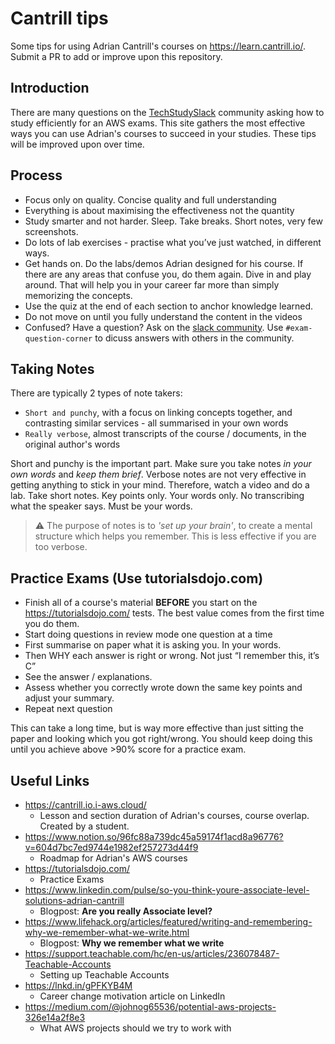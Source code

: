 # Cantrill tips
Some tips for using Adrian Cantrill's courses on https://learn.cantrill.io/. Submit a PR to add or improve upon this repository.

## Introduction
There are many questions on the [TechStudySlack](https://techstudyslack.com/) community asking how to study efficiently for an AWS exams. This site gathers the
most effective ways you can use Adrian's courses to succeed in your studies. These tips will be improved upon over time. 

## Process
* Focus only on quality. Concise quality and full understanding
* Everything is about maximising the effectiveness not the quantity
* Study smarter and not harder. Sleep. Take breaks. Short notes, very few screenshots.
* Do lots of lab exercises - practise what you’ve just watched, in different ways.
* Get hands on. Do the labs/demos Adrian designed for his course. If there are any areas that confuse you, do them again. Dive in and play around. That will help
  you in your career far more than simply memorizing the concepts.
* Use the quiz at the end of each section to anchor knowledge learned.
* Do not move on until you fully understand the content in the videos
* Confused? Have a question? Ask on the [slack community](https://techstudyslack.com/). Use `#exam-question-corner` to dicuss answers with others in the community. 

## Taking Notes
There are typically 2 types of note takers:
* `Short and punchy`, with a focus on linking concepts together, and contrasting similar services - all summarised in your own words
* `Really verbose`, almost transcripts of the course / documents, in the original author's words

Short and punchy is the important part. Make sure you take notes *in your own words* and *keep them brief*. Verbose notes are not very effective in getting
anything to stick in your mind. Therefore, watch a video and do a lab. Take short notes. Key points only. Your words only. No transcribing what the speaker says.
Must be your words.

> ⚠️ The purpose of notes is to *'set up your brain'*, to create a mental structure which helps you remember. This is less effective if you are too verbose.

## Practice Exams (Use tutorialsdojo.com)
* Finish all of a course's material **BEFORE** you start on the https://tutorialsdojo.com/ tests. The best value comes from the first time you do them.
* Start doing questions in review mode one question at a time
* First summarise on paper what it is asking you. In your words. 
* Then WHY each answer is right or wrong. Not just “I remember this, it’s C”
* See the answer / explanations. 
* Assess whether you correctly wrote down the same key points and adjust your summary.
* Repeat next question

This can take a long time, but is way more effective than just sitting the paper and looking which you got right/wrong. You should keep doing this until you
achieve above >90% score for a practice exam.

## Useful Links
* https://cantrill.io.i-aws.cloud/
  * Lesson and section duration of Adrian's courses, course overlap. Created by a student.
* https://www.notion.so/96fc88a739dc45a59174f1acd8a96776?v=604d7bc7ed9744e1982ef257273d44f9 
  * Roadmap for Adrian's AWS courses
* https://tutorialsdojo.com/
  * Practice Exams
* https://www.linkedin.com/pulse/so-you-think-youre-associate-level-solutions-adrian-cantrill
  * Blogpost: **Are you really Associate level?**
* https://www.lifehack.org/articles/featured/writing-and-remembering-why-we-remember-what-we-write.html
  * Blogpost: **Why we remember what we write**
* https://support.teachable.com/hc/en-us/articles/236078487-Teachable-Accounts
  * Setting up Teachable Accounts
* https://lnkd.in/gPFKYB4M
  * Career change motivation article on LinkedIn
* https://medium.com/@johnog65536/potential-aws-projects-326e14a2f8e3
  * What AWS projects should we try to work with

